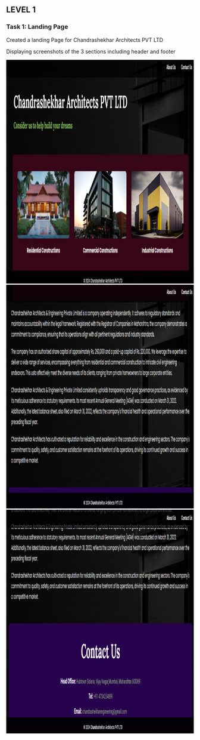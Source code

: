 <h2>LEVEL 1</h2>

<h3>Task 1: Landing Page</h3>
<p>Created a landing Page for Chandrashekhar Architects PVT LTD</p>
<p>Displaying screenshots of the 3 sections including header and footer</p>
<img src="a.png" width=800px height=600px>
<img src="b.png" width=800px height=600px>
<img src="c.png" width=800px height=600px>

<br>
